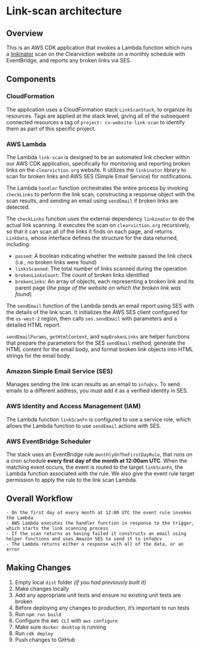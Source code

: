 # Link-scan architecture

## Overview
This is an AWS CDK application that invokes a Lambda function which runs a [linkinator](https://github.com/JustinBeckwith/linkinator) scan on the Clearviction website on a monthly schedule with EventBridge, and reports any broken links via SES.

## Components

### CloudFormation
The application uses a CloudFormation stack `LinkScanStack`, to organize its resources. Tags are applied at the stack level, giving all of the subsequent connected resources a tag of `project: cv-website-link-scan` to identify them as part of this specific project.

### AWS Lambda
The Lambda `link-scan` is designed to be an automated link checker within our AWS CDK application, specifically for monitoring and reporting broken links on the `clearviction.org` website. It utilizes the `linkinator` library to scan for broken links and AWS SES (Simple Email Service) for notifications. 

The Lambda `handler` function orchestrates the entire process by invoking `checkLinks` to perform the link scan, constructing a response object with the scan results, and sending an email using `sendEmail` if broken links are detected.

The `checkLinks` function uses the external dependency `linkinator` to do the actual link scanning. It executes the scan on `clearviction.org` recursively, so that it can scan all of the links it finds on each page, and returns `LinkData`, whose interface defines the structure for the data returned, including:

- `passed`: A boolean indicating whether the website passed the link check (i.e., no broken links were found)
- `linksScanned`: The total number of links scanned during the operation
- `brokenLinksCount`: The count of broken links identified
- `brokenLinks`: An array of objects, each representing a broken link and its parent page (_the page of the website on which the broken link was found_)

The `sendEmail` function of the Lambda sends an email report using SES with the details of the link scan. It initializes the AWS SES client configured for the `us-west-2` region, then calls `ses.sendEmail` with parameters and a detailed HTML report.

`sendEmailParams`, `getHtmlContent`, and `mapBrokenLinks` are helper functions that prepare the parameters for the SES `sendEmail` method, generate the HTML content for the email body, and format broken link objects into HTML strings for the email body.

### Amazon Simple Email Service (SES)
Manages sending the link scan results as an email to `info@cv`. To send emails to a different address, you must add it as a verified identity in SES.  

### AWS Identity and Access Management (IAM)
The Lambda function `linkScanFn` is configured to use a service role, which allows the Lambda function to use `sendEmail` actions with SES. 

### AWS EventBridge Scheduler
The stack uses an EventBridge rule `monthlyOnTheFirstDayRule`, that runs on a cron schedule **every first day of the month at 12:00am UTC**. When the matching event occurs, the event is routed to the target `linkScanFn`, the Lambda function associated with the rule. We also give the event rule target permission to apply the rule to the link scan Lambda.

## Overall Workflow
```
- On the first day of every month at 12:00 UTC the event rule invokes the Lambda
- AWS Lambda executes the handler function in response to the trigger, which starts the link scanning process
- If the scan returns as having failed it constructs an email using helper functions and uses Amazon SES to send it to info@cv
- The Lambda returns either a response with all of the data, or an error
```

## Making Changes

1. Empty local `dist` folder _(if you had previously built it)_
1. Make changes locally
1. Add any appropriate unit tests and ensure no existing unit tests are broken
1. Before deploying any changes to production, it’s important to run tests
1. Run `npm run build`
1. Configure the `AWS CLI` with `aws configure`
1. Make sure `docker desktop` is running
1. Run `cdk deploy`
1. Push changes to GitHub